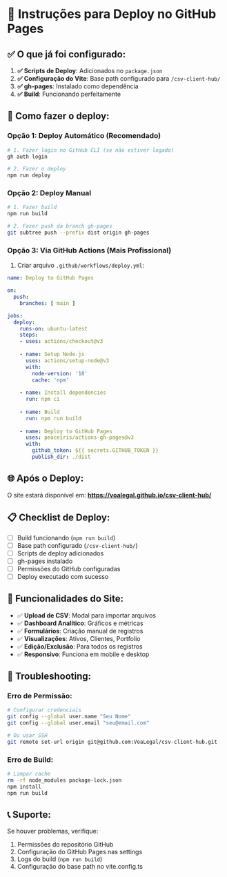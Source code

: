 # 🚀 Instruções para Deploy no GitHub Pages

## ✅ O que já foi configurado:

1. **✅ Scripts de Deploy**: Adicionados no `package.json`
2. **✅ Configuração do Vite**: Base path configurado para `/csv-client-hub/`
3. **✅ gh-pages**: Instalado como dependência
4. **✅ Build**: Funcionando perfeitamente

## 🔧 Como fazer o deploy:

### Opção 1: Deploy Automático (Recomendado)

```bash
# 1. Fazer login no GitHub CLI (se não estiver logado)
gh auth login

# 2. Fazer o deploy
npm run deploy
```

### Opção 2: Deploy Manual

```bash
# 1. Fazer build
npm run build

# 2. Fazer push da branch gh-pages
git subtree push --prefix dist origin gh-pages
```

### Opção 3: Via GitHub Actions (Mais Profissional)

1. Criar arquivo `.github/workflows/deploy.yml`:

```yaml
name: Deploy to GitHub Pages

on:
  push:
    branches: [ main ]

jobs:
  deploy:
    runs-on: ubuntu-latest
    steps:
    - uses: actions/checkout@v3
    
    - name: Setup Node.js
      uses: actions/setup-node@v3
      with:
        node-version: '18'
        cache: 'npm'
    
    - name: Install dependencies
      run: npm ci
    
    - name: Build
      run: npm run build
    
    - name: Deploy to GitHub Pages
      uses: peaceiris/actions-gh-pages@v3
      with:
        github_token: ${{ secrets.GITHUB_TOKEN }}
        publish_dir: ./dist
```

## 🌐 Após o Deploy:

O site estará disponível em:
**https://voalegal.github.io/csv-client-hub/**

## 📋 Checklist de Deploy:

- [ ] Build funcionando (`npm run build`)
- [ ] Base path configurado (`/csv-client-hub/`)
- [ ] Scripts de deploy adicionados
- [ ] gh-pages instalado
- [ ] Permissões do GitHub configuradas
- [ ] Deploy executado com sucesso

## 🎯 Funcionalidades do Site:

- ✅ **Upload de CSV**: Modal para importar arquivos
- ✅ **Dashboard Analítico**: Gráficos e métricas
- ✅ **Formulários**: Criação manual de registros
- ✅ **Visualizações**: Ativos, Clientes, Portfolio
- ✅ **Edição/Exclusão**: Para todos os registros
- ✅ **Responsivo**: Funciona em mobile e desktop

## 🔧 Troubleshooting:

### Erro de Permissão:
```bash
# Configurar credenciais
git config --global user.name "Seu Nome"
git config --global user.email "seu@email.com"

# Ou usar SSH
git remote set-url origin git@github.com:VoaLegal/csv-client-hub.git
```

### Erro de Build:
```bash
# Limpar cache
rm -rf node_modules package-lock.json
npm install
npm run build
```

## 📞 Suporte:

Se houver problemas, verifique:
1. Permissões do repositório GitHub
2. Configuração do GitHub Pages nas settings
3. Logs do build (`npm run build`)
4. Configuração do base path no vite.config.ts
